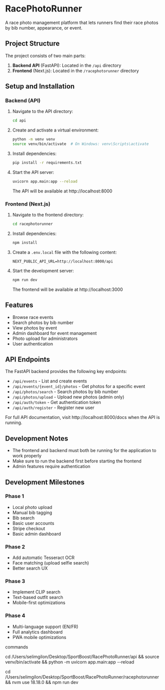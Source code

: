 # RacePhotoRunner

A race photo management platform that lets runners find their race photos by bib number, appearance, or event.

## Project Structure

The project consists of two main parts:

1. **Backend API** (FastAPI): Located in the `/api` directory
2. **Frontend** (Next.js): Located in the `/racephotorunner` directory

## Setup and Installation

### Backend (API)

1. Navigate to the API directory:
   ```bash
   cd api
   ```

2. Create and activate a virtual environment:
   ```bash
   python -m venv venv
   source venv/bin/activate  # On Windows: venv\Scripts\activate
   ```

3. Install dependencies:
   ```bash
   pip install -r requirements.txt
   ```

4. Start the API server:
   ```bash
   uvicorn app.main:app --reload
   ```

   The API will be available at http://localhost:8000

### Frontend (Next.js)

1. Navigate to the frontend directory:
   ```bash
   cd racephotorunner
   ```

2. Install dependencies:
   ```bash
   npm install
   ```

3. Create a `.env.local` file with the following content:
   ```
   NEXT_PUBLIC_API_URL=http://localhost:8000/api
   ```

4. Start the development server:
   ```bash
   npm run dev
   ```

   The frontend will be available at http://localhost:3000

## Features

- Browse race events
- Search photos by bib number
- View photos by event
- Admin dashboard for event management
- Photo upload for administrators
- User authentication

## API Endpoints

The FastAPI backend provides the following key endpoints:

- `/api/events` - List and create events
- `/api/events/{event_id}/photos` - Get photos for a specific event
- `/api/photos/search` - Search photos by bib number
- `/api/photos/upload` - Upload new photos (admin only)
- `/api/auth/token` - Get authentication token
- `/api/auth/register` - Register new user

For full API documentation, visit http://localhost:8000/docs when the API is running.

## Development Notes

- The frontend and backend must both be running for the application to work properly
- Make sure to run the backend first before starting the frontend
- Admin features require authentication

## Development Milestones

### Phase 1
- Local photo upload
- Manual bib tagging
- Bib search
- Basic user accounts
- Stripe checkout
- Basic admin dashboard

### Phase 2
- Add automatic Tesseract OCR
- Face matching (upload selfie search)
- Better search UX

### Phase 3
- Implement CLIP search
- Text-based outfit search
- Mobile-first optimizations

### Phase 4
- Multi-language support (EN/FR)
- Full analytics dashboard
- PWA mobile optimizations 






commands 

cd /Users/selimgilon/Desktop/SportBoost/RacePhotoRunner/api && source venv/bin/activate && python -m uvicorn app.main:app --reload


cd /Users/selimgilon/Desktop/SportBoost/RacePhotoRunner/racephotorunner && nvm use 18.18.0 && npm run dev